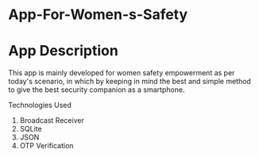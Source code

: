 # App-For-Women-s-Safety

# App Description
This app is mainly developed for women safety empowerment as per today's scenario, in which by keeping in mind the best and simple method to give the best security companion as a smartphone.

Technologies Used
1. Broadcast Receiver
2. SQLite
3. JSON
4. OTP Verification

